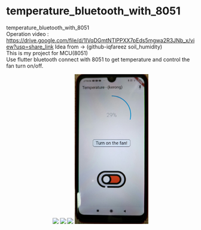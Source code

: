 # temperature_bluetooth_with_8051
temperature_bluetooth_with_8051  
Operation video : https://drive.google.com/file/d/1IVqDGmtNTlPPXX7pEds5mgwa2R3JNb_x/view?usp=share_link
Idea from -> (github-iqfareez soil_humidity)   
This is my project for MCU(8051)  
Use flutter bluetooth connect with 8051 to get temperature and control the fan turn on/off.    
<div align="center">
   <img src="https://github.com/kerong2002/temperature_bluetooth_with_8051/blob/main/photo/disconnect.jpg"  height=400 >
   <img src="https://github.com/kerong2002/temperature_bluetooth_with_8051/blob/main/photo/temperature.jpg" height=400 >
   <img src="https://github.com/kerong2002/temperature_bluetooth_with_8051/blob/main/photo/turn_on.jpg"     height=400 >
   <img src="https://github.com/kerong2002/temperature_bluetooth_with_8051/blob/main/photo/turn_off.jpg"    height=400 >
</div>
